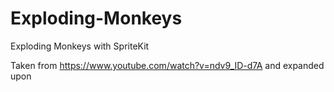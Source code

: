 # Exploding-Monkeys
Exploding Monkeys with SpriteKit

Taken from https://www.youtube.com/watch?v=ndv9_ID-d7A and expanded upon
